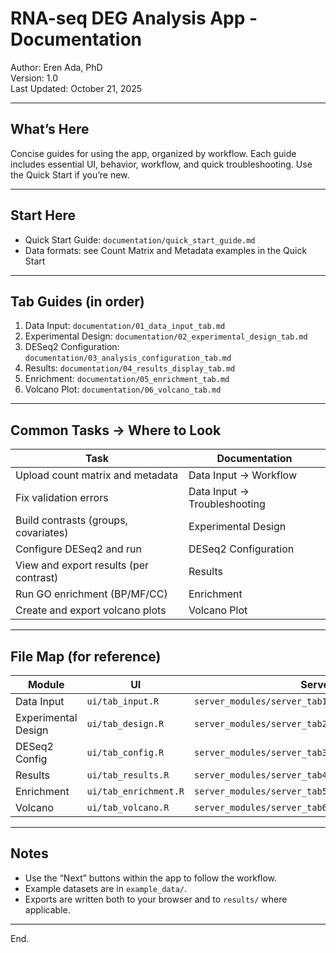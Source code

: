# RNA-seq DEG Analysis App - Documentation

Author: Eren Ada, PhD  
Version: 1.0  
Last Updated: October 21, 2025

---

## What’s Here

Concise guides for using the app, organized by workflow. Each guide includes essential UI, behavior, workflow, and quick troubleshooting. Use the Quick Start if you’re new.

---

## Start Here

- Quick Start Guide: `documentation/quick_start_guide.md`
- Data formats: see Count Matrix and Metadata examples in the Quick Start

---

## Tab Guides (in order)

1) Data Input: `documentation/01_data_input_tab.md`
2) Experimental Design: `documentation/02_experimental_design_tab.md`
3) DESeq2 Configuration: `documentation/03_analysis_configuration_tab.md`
4) Results: `documentation/04_results_display_tab.md`
5) Enrichment: `documentation/05_enrichment_tab.md`
6) Volcano Plot: `documentation/06_volcano_tab.md`

---

## Common Tasks → Where to Look

| Task | Documentation |
|------|----------------|
| Upload count matrix and metadata | Data Input → Workflow |
| Fix validation errors | Data Input → Troubleshooting |
| Build contrasts (groups, covariates) | Experimental Design |
| Configure DESeq2 and run | DESeq2 Configuration |
| View and export results (per contrast) | Results |
| Run GO enrichment (BP/MF/CC) | Enrichment |
| Create and export volcano plots | Volcano Plot |

---

## File Map (for reference)

| Module | UI | Server | Utils |
|--------|----|--------|-------|
| Data Input | `ui/tab_input.R` | `server_modules/server_tab1_data_input.R` | `R/utils_validation.R` |
| Experimental Design | `ui/tab_design.R` | `server_modules/server_tab2_experimental_design.R` | - |
| DESeq2 Config | `ui/tab_config.R` | `server_modules/server_tab3_analysis_config.R` | `R/utils_deseq2.R` |
| Results | `ui/tab_results.R` | `server_modules/server_tab4_results_display.R` | `R/utils_deseq2.R` |
| Enrichment | `ui/tab_enrichment.R` | `server_modules/server_tab5_enrichment.R` | `R/utils_enrichment.R` |
| Volcano | `ui/tab_volcano.R` | `server_modules/server_tab6_volcano.R` | `R/utils_visualization.R` |

---

## Notes

- Use the “Next” buttons within the app to follow the workflow.
- Example datasets are in `example_data/`.
- Exports are written both to your browser and to `results/` where applicable.

---

End.

